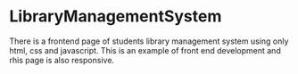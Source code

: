 # LibraryManagementSystem
There is a frontend page of students  library management system using only html, css and javascript.  This is an example of front end development and rhis page is also responsive. 
